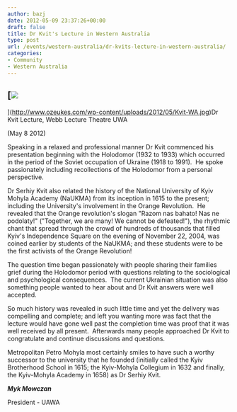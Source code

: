 ```yaml
---
author: bazj
date: 2012-05-09 23:37:26+00:00
draft: false
title: Dr Kvit's Lecture in Western Australia
type: post
url: /events/western-australia/dr-kvits-lecture-in-western-australia/
categories:
- Community
- Western Australia
---
```


## [![](http://www.ozeukes.com/wp-content/uploads/2012/05/Kvit-WA.jpg)
](http://www.ozeukes.com/wp-content/uploads/2012/05/Kvit-WA.jpg)Dr Kvit Lecture, Webb Lecture Theatre UWA


(May 8 2012)

Speaking in a relaxed and professional manner Dr Kvit commenced his presentation beginning with the Holodomor (1932 to 1933) which occurred in the period of the Soviet occupation of Ukraine (1918 to 1991).  He spoke passionately including recollections of the Holodomor from a personal perspective.

Dr Serhiy Kvit also related the history of the National University of Kyiv Mohyla Academy (NaUKMA) from its inception in 1615 to the present; including the University's involvement in the Orange Revolution.  He revealed that the Orange revolution's slogan "Razom nas bahato! Nas ne podolaty!" ("Together, we are many! We cannot be defeated!"), the rhythmic chant that spread through the crowd of hundreds of thousands that filled Kyiv's Independence Square on the evening of November 22, 2004, was coined earlier by students of the NaUKMA; and these students were to be the first activists of the Orange Revolution!

The question time began passionately with people sharing their families grief during the Holodomor period with questions relating to the sociological and psychological consequences.  The current Ukrainian situation was also something people wanted to hear about and Dr Kvit answers were well accepted.

So much history was revealed in such little time and yet the delivery was compelling and complete; and left you wanting more was fact that the lecture would have gone well past the completion time was proof that it was well received by all present.  Afterwards many people approached Dr Kvit to congratulate and continue discussions and questions.

Metropolitan Petro Mohyla most certainly smiles to have such a worthy successor to the university that he founded (initially called the Kyiv Brotherhood School in 1615; the Kyiv-Mohyla Collegium in 1632 and finally, the Kyiv-Mohyla Academy in 1658) as Dr Serhiy Kvit.



_**Myk Mowczan**_

President - UAWA
